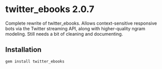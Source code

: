 # twitter\_ebooks 2.0.7

Complete rewrite of twitter\_ebooks. Allows context-sensitive responsive bots via the Twitter streaming API, along with higher-quality ngram modeling. Still needs a bit of cleaning and documenting.

## Installation

```bash
gem install twitter_ebooks
```
